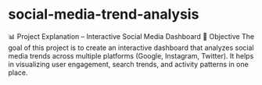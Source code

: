 # social-media-trend-analysis
📊 Project Explanation – Interactive Social Media Dashboard 🎯 Objective  The goal of this project is to create an interactive dashboard that analyzes social media trends across multiple platforms (Google, Instagram, Twitter). It helps in visualizing user engagement, search trends, and activity patterns in one place.
